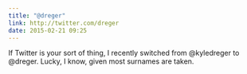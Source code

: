 ```yaml
---
title: "@dreger"
link: http://twitter.com/dreger  
date: 2015-02-21 09:25
---
```

If Twitter is your sort of thing, I recently switched from @kyledreger to @dreger. Lucky, I know, given most surnames are taken.
